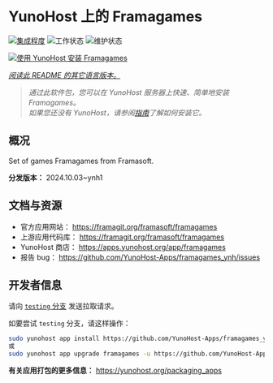 <!--
注意：此 README 由 <https://github.com/YunoHost/apps/tree/master/tools/readme_generator> 自动生成
请勿手动编辑。
-->

# YunoHost 上的 Framagames

[![集成程度](https://dash.yunohost.org/integration/framagames.svg)](https://ci-apps.yunohost.org/ci/apps/framagames/) ![工作状态](https://ci-apps.yunohost.org/ci/badges/framagames.status.svg) ![维护状态](https://ci-apps.yunohost.org/ci/badges/framagames.maintain.svg)

[![使用 YunoHost 安装 Framagames](https://install-app.yunohost.org/install-with-yunohost.svg)](https://install-app.yunohost.org/?app=framagames)

*[阅读此 README 的其它语言版本。](./ALL_README.md)*

> *通过此软件包，您可以在 YunoHost 服务器上快速、简单地安装 Framagames。*  
> *如果您还没有 YunoHost，请参阅[指南](https://yunohost.org/install)了解如何安装它。*

## 概况

Set of games Framagames from Framasoft.

**分发版本：** 2024.10.03~ynh1
## 文档与资源

- 官方应用网站： <https://framagit.org/framasoft/framagames>
- 上游应用代码库： <https://framagit.org/framasoft/framagames>
- YunoHost 商店： <https://apps.yunohost.org/app/framagames>
- 报告 bug： <https://github.com/YunoHost-Apps/framagames_ynh/issues>

## 开发者信息

请向 [`testing` 分支](https://github.com/YunoHost-Apps/framagames_ynh/tree/testing) 发送拉取请求。

如要尝试 `testing` 分支，请这样操作：

```bash
sudo yunohost app install https://github.com/YunoHost-Apps/framagames_ynh/tree/testing --debug
或
sudo yunohost app upgrade framagames -u https://github.com/YunoHost-Apps/framagames_ynh/tree/testing --debug
```

**有关应用打包的更多信息：** <https://yunohost.org/packaging_apps>
